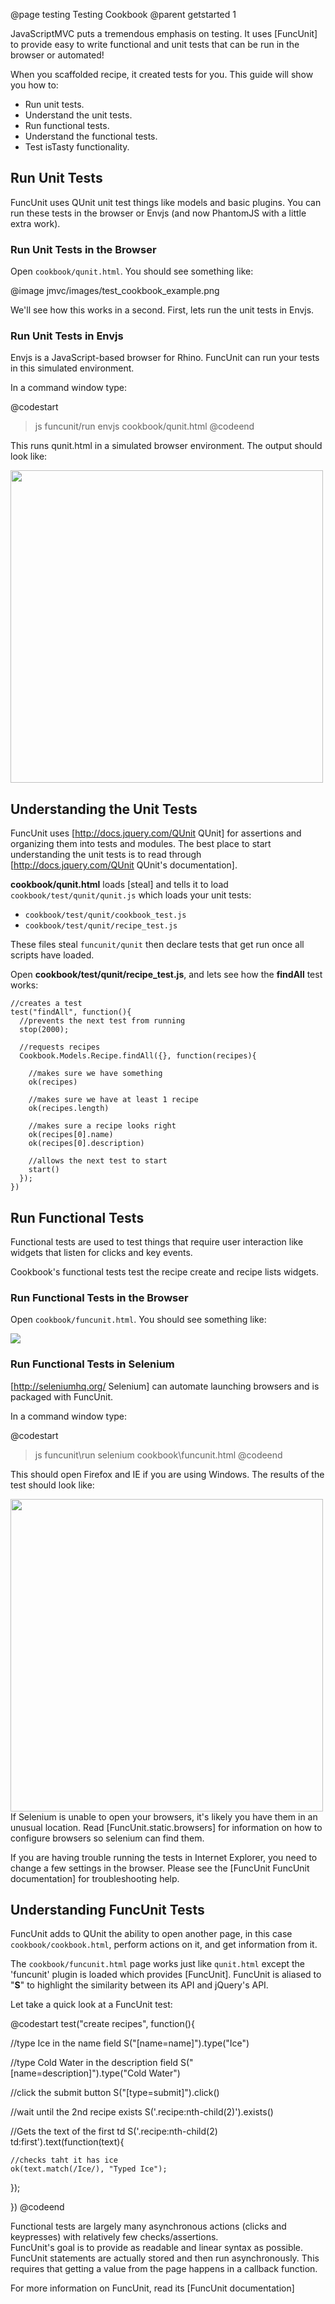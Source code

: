 @page testing Testing Cookbook
@parent getstarted 1

JavaScriptMVC puts a tremendous emphasis on 
testing. It uses [FuncUnit] to provide easy to write functional and
unit tests that can be run in the browser or automated!

When you scaffolded recipe, it created tests for you.  This guide will show you how to:

- Run unit tests.
- Understand the unit tests.
- Run functional tests.
- Understand the functional tests.
- Test isTasty functionality.

## Run Unit Tests

FuncUnit uses QUnit unit test things like models and basic plugins.  You can run these
tests in the browser or Envjs (and now PhantomJS with a little extra work).

### Run Unit Tests in the Browser

Open <code>cookbook/qunit.html</code>.  You should see something like:

@image jmvc/images/test_cookbook_example.png


We'll see how this works in a second.  First, lets run the unit tests
in Envjs.

### Run Unit Tests in Envjs

Envjs is a JavaScript-based browser for Rhino.  FuncUnit
can run your tests in this simulated environment.  

In a command window type:

@codestart
> js funcunit/run envjs cookbook/qunit.html
@codeend

This runs qunit.html in a simulated 
browser environment.  The output should look like:

<img src='http://wiki.javascriptmvc.com/wiki/images/2/24/Qunit-envjs.png' width='500px'>

## Understanding the Unit Tests

FuncUnit uses [http://docs.jquery.com/QUnit QUnit] for assertions and
organizing them into tests and modules.  The best place to start understanding the
unit tests is to read through [http://docs.jquery.com/QUnit QUnit's documentation].

__cookbook/qunit.html__ loads [steal] and tells it to load
<code>cookbook/test/qunit/qunit.js</code> which loads your unit tests:

 - <code>cookbook/test/qunit/cookbook_test.js</code>
 - <code>cookbook/test/qunit/recipe_test.js</code>
 
These files steal <code>funcunit/qunit</code> then 
declare tests that get run once 
all scripts have loaded.

Open __cookbook/test/qunit/recipe_test.js__, 
and lets see how the __findAll__ test works:


    //creates a test
    test("findAll", function(){
      //prevents the next test from running
      stop(2000);
      
      //requests recipes
      Cookbook.Models.Recipe.findAll({}, function(recipes){
    
        //makes sure we have something
        ok(recipes)
    
        //makes sure we have at least 1 recipe
        ok(recipes.length)
    
        //makes sure a recipe looks right
        ok(recipes[0].name)
        ok(recipes[0].description)
    
        //allows the next test to start
        start()
      });
    })

## Run Functional Tests

Functional tests are used to test things 
that require user interaction like widgets that listen for 
clicks and key events.

Cookbook's functional tests test the recipe create and recipe lists widgets.

### Run Functional Tests in the Browser

Open <code>cookbook/funcunit.html</code>.  You should see something like:

<img src='http://wiki.javascriptmvc.com/wiki/images/b/b6/Funcunit.png'/>

### Run Functional Tests in Selenium

[http://seleniumhq.org/ Selenium] can automate launching browsers and is packaged
with FuncUnit.

In a command window type:

@codestart
> js funcunit\run selenium cookbook\funcunit.html
@codeend

This should open Firefox and IE if you are using Windows.  The results of the
test should look like:

<img src='http://wiki.javascriptmvc.com/wiki/images/a/a7/Funcunit-envjs.png' width='500px'>
<div class='whisper'>
	If Selenium is unable to open your browsers, it's likely you have them in an
	unusual location.  Read [FuncUnit.static.browsers] for information on how to configure browsers
	so selenium can find them.
</div>


If you are having trouble running the tests in Internet Explorer, you need to change a 
few settings in the browser.  Please see the [FuncUnit FuncUnit documentation] for troubleshooting help.



## Understanding FuncUnit Tests

<p>FuncUnit adds to QUnit the ability to open another page, in this case
<code>cookbook/cookbook.html</code>, perform actions on it, and
get information from it.</p>

The <code>cookbook/funcunit.html</code>  page
works just like <code>qunit.html</code> except the 'funcunit' plugin is loaded which 
provides [FuncUnit].  FuncUnit is aliased to "<b>S</b>" to highlight the similarity between its API
and jQuery's API.

Let take a quick look at a FuncUnit test:

@codestart
test("create recipes", function(){
    
  //type Ice in the name field
  S("[name=name]").type("Ice")
    
  //type Cold Water in the description field
  S("[name=description]").type("Cold Water")
    
  //click the submit button
  S("[type=submit]").click()
    
  //wait until the 2nd recipe exists
  S('.recipe:nth-child(2)').exists()
  
  //Gets the text of the first td
  S('.recipe:nth-child(2) td:first').text(function(text){
  
    //checks taht it has ice
    ok(text.match(/Ice/), "Typed Ice");
  });
  
})
@codeend

Functional tests are largely many asynchronous actions 
(clicks and keypresses)
with relatively few checks/assertions.  
FuncUnit's goal is to provide as readable and linear syntax as possible.
FuncUnit statements are actually stored and then run asynchronously.  This requires that
getting a value from the page happens in a callback function.

For more information on FuncUnit, read its [FuncUnit documentation]
